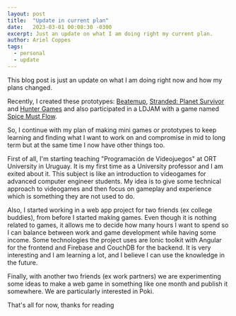 ```yaml
---
layout: post
title:  "Update in current plan"
date:   2023-03-01 00:08:30 -0300
excerpt: Just an update on what I am doing right my current plan.
author: Ariel Coppes
tags:
  - personal
  - update
---
```


This blog post is just an update on what I am doing right now and how my plans changed.

Recently, I created these prototypes: [Beatemup](https://arielsan.itch.io/beatemup), [Stranded: Planet Survivor](https://arielsan.itch.io/stranded-planet-survivor) and [Hunter Games](https://arielsan.itch.io/huntersgame) and also participated in a LDJAM with a game named [Spice Must Flow](https://arielsan.itch.io/spice-must-flow).

So, I continue with my plan of making mini games or prototypes to keep learning and finding what I want to work on and compromise in mid to long term but at the same time I now have other things too.

First of all, I'm starting teaching "Programación de Videojuegos" at ORT University in Uruguay. It is my first time as a University professor and I am exited about it. This subject is like an introduction to videogames for advanced computer engineer students. My idea is to give some technical approach to videogames and then focus on gameplay and experience which is something they are not used to do. 

Also, I started working in a web app project for two friends (ex college buddies), from before I started making games. Even though it is nothing related to games, it allows me to decide how many hours I want to spend so I can balance between work and game development while having some income. Some technologies the project uses are Ionic toolkit with Angular for the frontend and Firebase and CouchDB for the backend. It is very interesting and I am learning a lot, and I believe I can use the knowledge in the future.

Finally, with another two friends (ex work partners) we are experimenting some ideas to make a web game in something like one month and publish it somewhere. We are particularly interested in Poki. 

That's all for now, thanks for reading
